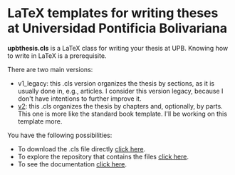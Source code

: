 # LaTeX templates for writing theses at Universidad Pontificia Bolivariana

**upbthesis.cls** is a LaTeX class for writing your thesis at UPB. Knowing how to write in LaTeX is a prerequisite.

There are two main versions:
- v1_legacy: this .cls version organizes the thesis by sections, as it is usually done in, e.g., articles. I consider this version legacy, because I don't have intentions to further improve it.
- [v2](https://github.com/jarmupb/upbthesis_LaTeX/tree/master/v2): this .cls organizes the thesis by chapters and, optionally, by parts. This one is more like the standard book template. I'll be working on this template more.

You have the following possibilities:
- To download the .cls file directly <a href="https://github.com/jarmupb/upbthesis_LaTeX/blob/master/v2/upbthesis.cls" download="https://github.com/jarmupb/upbthesis_LaTeX/blob/master/v2/upbthesis.cls">click here</a>.
- To explore the repository that contains the files [click here](https://github.com/jarmupb/upbthesis_LaTeX/tree/master/v2).
- To see the documentation [click here](https://github.com/jarmupb/upbthesis_LaTeX/blob/master/v2/upbthesis_manual.pdf).
